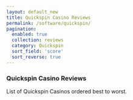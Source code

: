 ```yaml
---
layout: default_new
title: Quickspin Casino Reviews
permalink: /software/quickspin/
pagination: 
  enabled: true
  collection: reviews
  category: Quickspin
  sort_field: 'score'
  sort_reverse: true
---
```


### Quickspin Casino Reviews

List of Quickspin Casinos ordered best to worst.